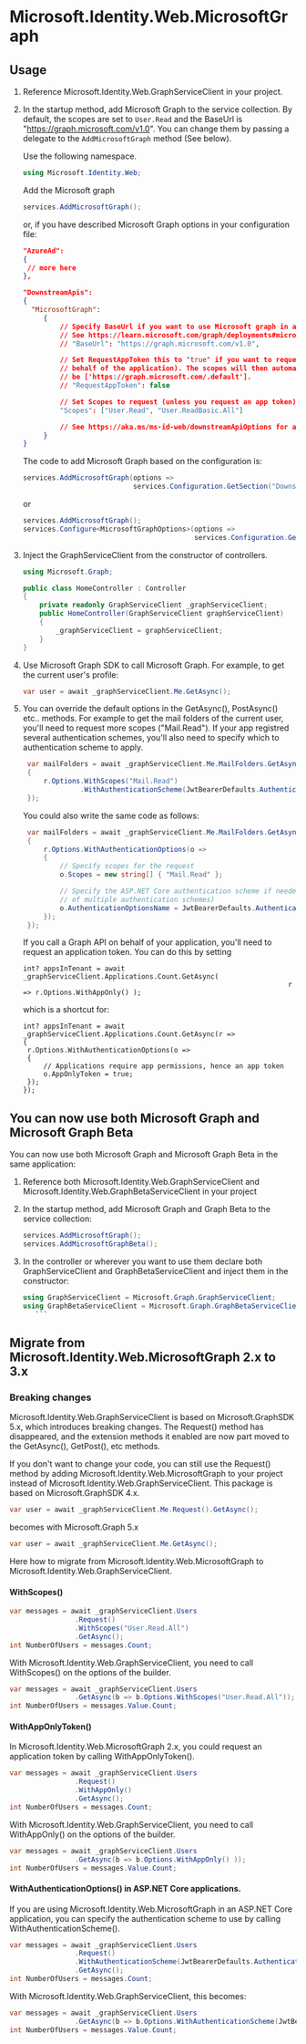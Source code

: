 ﻿# Microsoft.Identity.Web.MicrosoftGraph

## Usage

1. Reference Microsoft.Identity.Web.GraphServiceClient in your project.

1. In the startup method, add Microsoft Graph to the service collection. 
   By default, the scopes are set to `User.Read` and the BaseUrl is "https://graph.microsoft.com/v1.0". 
   You can change them by passing a delegate to the `AddMicrosoftGraph` method (See below).

   Use the following namespace.
   ```csharp
   using Microsoft.Identity.Web;
   ```
   
   Add the Microsoft graph

   ```csharp
   services.AddMicrosoftGraph();
   ```

   or, if you have described Microsoft Graph options in your configuration file:
   ```json
   "AzureAd":
   {
    // more here
   },

   "DownstreamApis":
   {
     "MicrosoftGraph":
        {
            // Specify BaseUrl if you want to use Microsoft graph in a national cloud.
            // See https://learn.microsoft.com/graph/deployments#microsoft-graph-and-graph-explorer-service-root-endpoints
            // "BaseUrl": "https://graph.microsoft.com/v1.0",

            // Set RequestAppToken this to "true" if you want to request an application token (to call graph on 
            // behalf of the application). The scopes will then automatically
            // be ['https://graph.microsoft.com/.default'].
            // "RequestAppToken": false

            // Set Scopes to request (unless you request an app token).
            "Scopes": ["User.Read", "User.ReadBasic.All"]

            // See https://aka.ms/ms-id-web/downstreamApiOptions for all the properties you can set.
        }
   }
   ```
 
     The code to add Microsoft Graph based on the configuration is:

   ```csharp
   services.AddMicrosoftGraph(options => 
                              services.Configuration.GetSection("DownstreamApis:MicrosoftGraph").Bind(options) );
   ```

   or 

   ```csharp
   services.AddMicrosoftGraph();
   services.Configure<MicrosoftGraphOptions>(options => 
                                             services.Configuration.GetSection("DownstreamApis:MicrosoftGraph"));
   ```

2. Inject the GraphServiceClient from the constructor of controllers.
   ```csharp
   using Microsoft.Graph;   

   public class HomeController : Controller
   {
       private readonly GraphServiceClient _graphServiceClient;
       public HomeController(GraphServiceClient graphServiceClient)
       {
           _graphServiceClient = graphServiceClient;
       }
   }
   ```

3. Use Microsoft Graph SDK to call Microsoft Graph. For example, to get the current user's profile:
   ```csharp
   var user = await _graphServiceClient.Me.GetAsync();
   ```

4. You can override the default options in the GetAsync(), PostAsync() etc.. methods. 
   For example to get the mail folders of the current user, you'll need to request more scopes ("Mail.Read"). 
   If your app registred several authentication schemes, you'll also need to specify
   which to authentication scheme to apply.

   ```csharp
    var mailFolders = await _graphServiceClient.Me.MailFolders.GetAsync(r =>
    {
        r.Options.WithScopes("Mail.Read")
                 .WithAuthenticationScheme(JwtBearerDefaults.AuthenticationScheme);
    });
    ```

   You could also write the same code as follows:

   ```csharp
    var mailFolders = await _graphServiceClient.Me.MailFolders.GetAsync(r =>
    {
        r.Options.WithAuthenticationOptions(o =>
        {
            // Specify scopes for the request
            o.Scopes = new string[] { "Mail.Read" };

            // Specify the ASP.NET Core authentication scheme if needed (in the case
            // of multiple authentication schemes)
            o.AuthenticationOptionsName = JwtBearerDefaults.AuthenticationScheme;
        });
    });
    ```
   
   If you call a Graph API on behalf of your application, you'll need to request an application token. You can do this by setting

   ```charp
   int? appsInTenant = await _graphServiceClient.Applications.Count.GetAsync(
                                                                    r => r.Options.WithAppOnly() );
   ```

   which is a shortcut for:
 
   ```charp
   int? appsInTenant = await _graphServiceClient.Applications.Count.GetAsync(r =>
   {
    r.Options.WithAuthenticationOptions(o =>
    {
        // Applications require app permissions, hence an app token
        o.AppOnlyToken = true;
    });
   });
   ```

## You can now use both Microsoft Graph and Microsoft Graph Beta

You can now use both Microsoft Graph and Microsoft Graph Beta in the same application:

1. Reference both Microsoft.Identity.Web.GraphServiceClient and Microsoft.Identity.Web.GraphBetaServiceClient in your project

1. In the startup method, add Microsoft Graph and Graph Beta to the service collection:
 
    ```csharp
    services.AddMicrosoftGraph();
    services.AddMicrosoftGraphBeta();
    ```

1. In the controller or wherever you want to use them declare both GraphServiceClient and GraphBetaServiceClient
    and inject them in the constructor:
       
    ```csharp
    using GraphServiceClient = Microsoft.Graph.GraphServiceClient;
    using GraphBetaServiceClient = Microsoft.Graph.GraphBetaServiceClient;
       ```

## Migrate from Microsoft.Identity.Web.MicrosoftGraph 2.x to 3.x

### Breaking changes

Microsoft.Identity.Web.GraphServiceClient is based on Microsoft.GraphSDK 5.x, which introduces breaking changes.
The Request() method has disappeared, and the extension methods it enabled are now part moved to the GetAsync(), GetPost(), etc methods.

If you don't want to change your code, you can still use the Request() method by adding Microsoft.Identity.Web.MicrosoftGraph to your project
instead of Microsoft.Identity.Web.GraphServiceClient. This package is based on Microsoft.GraphSDK 4.x.

   ```csharp
   var user = await _graphServiceClient.Me.Request().GetAsync();
   ```

   becomes with Microsoft.Graph 5.x

   ```csharp
   var user = await _graphServiceClient.Me.GetAsync();
   ```

Here how to migrate from Microsoft.Identity.Web.MicrosoftGraph to Microsoft.Identity.Web.GraphServiceClient.

#### WithScopes()

```csharp
var messages = await _graphServiceClient.Users
                .Request()
                .WithScopes("User.Read.All")
                .GetAsync();
int NumberOfUsers = messages.Count;
```

With Microsoft.Identity.Web.GraphServiceClient, you need to call WithScopes() on the options of the builder.

```csharp
var messages = await _graphServiceClient.Users
                .GetAsync(b => b.Options.WithScopes("User.Read.All"));
int NumberOfUsers = messages.Value.Count;
```

#### WithAppOnlyToken()

In Microsoft.Identity.Web.MicrosoftGraph 2.x, you could request an application token by calling WithAppOnlyToken().

```csharp
var messages = await _graphServiceClient.Users
                .Request()
                .WithAppOnly()
                .GetAsync();
int NumberOfUsers = messages.Count;
```

With Microsoft.Identity.Web.GraphServiceClient, you need to call WithAppOnly() on the options of the builder.

```csharp
var messages = await _graphServiceClient.Users
                .GetAsync(b => b.Options.WithAppOnly() ));
int NumberOfUsers = messages.Value.Count;
```

#### WithAuthenticationOptions() in ASP.NET Core applications.

If you are using Microsoft.Identity.Web.MicrosoftGraph in an ASP.NET Core application, you can specify the authentication scheme
to use by calling WithAuthenticationScheme().

```csharp
var messages = await _graphServiceClient.Users
                .Request()
                .WithAuthenticationScheme(JwtBearerDefaults.AuthenticationScheme)
                .GetAsync();
int NumberOfUsers = messages.Count;
```

With Microsoft.Identity.Web.GraphServiceClient, this becomes:

```csharp
var messages = await _graphServiceClient.Users
                .GetAsync(b => b.Options.WithAuthenticationScheme(JwtBearerDefaults.AuthenticationScheme) ));
int NumberOfUsers = messages.Value.Count;
```
